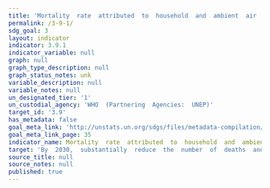 ```yaml
---
title: 'Mortality  rate  attributed  to  household  and  ambient  air  pollution'
permalink: /3-9-1/
sdg_goal: 3
layout: indicator
indicator: 3.9.1
indicator_variable: null
graph: null
graph_type_description: null
graph_status_notes: unk
variable_description: null
variable_notes: null
un_designated_tier: '1'
un_custodial_agency: 'WHO  (Partnering  Agencies:  UNEP)'
target_id: '3.9'
has_metadata: false
goal_meta_link: 'http://unstats.un.org/sdgs/files/metadata-compilation/Metadata-Goal-3.pdf'
goal_meta_link_page: 35
indicator_name: Mortality  rate  attributed  to  household  and  ambient  air  pollution
target: 'By  2030,  substantially  reduce  the  number  of  deaths  and  illnesses  from  hazardous  chemicals  and  air,  water  and  soil  pollution  and  contamination.'
source_title: null
source_notes: null
published: true  
---
```

